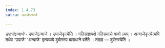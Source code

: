 ```yaml
---
index: 1.4.73
sutra: उपाजेऽन्वाजे

---
```

_उपाजेऽन्वाजे_ - उपाजेऽन्वाजे । उपाजेकृत्येति । गतिसंज्ञापक्षे गतिसमासे क्त्वो ल्यप् । अन्वाजेकृत्येत्यपि तथैव 'उपाजे' 'अन्वाजे' इत्यव्यये दुर्बलस्य बलाधाने वर्तेते । तदाह — दुर्बलस्येति । 